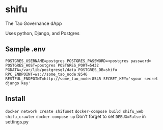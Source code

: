# shifu
The Tao Governance dApp

Uses python, Django, and Postgres

## Sample .env
`
POSTGRES_USERNAME=postgres
POSTGRES_PASSWORD=<postgres password>
POSTGRES_HOST=postgres
POSTGRES_PORT=5432
PGDATA=/var/lib/postgresql/data
POSTGRES_DB=shifu
RPC_ENDPOINT=ws://some_tao_node:8546
RESTFUL_ENDPOINT=http://some_tao_node:8545
SECRET_KEY='<your secret django key'
`
## Install
`docker network create shifunet`
`docker-compose build shifu_web shifu_crawler`
`docker-compose up`
Don't forget to set `DEBUG=False` in settings.py
